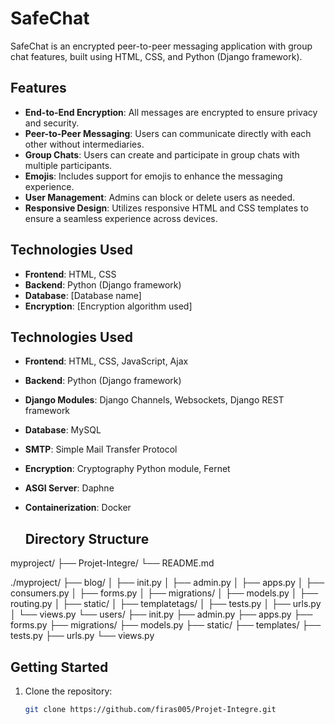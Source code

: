 # SafeChat

SafeChat is an encrypted peer-to-peer messaging application with group chat features, built using HTML, CSS, and Python (Django framework).

## Features
- **End-to-End Encryption**: All messages are encrypted to ensure privacy and security.
- **Peer-to-Peer Messaging**: Users can communicate directly with each other without intermediaries.
- **Group Chats**: Users can create and participate in group chats with multiple participants.
- **Emojis**: Includes support for emojis to enhance the messaging experience.
- **User Management**: Admins can block or delete users as needed.
- **Responsive Design**: Utilizes responsive HTML and CSS templates to ensure a seamless experience across devices.

## Technologies Used
- **Frontend**: HTML, CSS
- **Backend**: Python (Django framework)
- **Database**: [Database name]
- **Encryption**: [Encryption algorithm used]
## Technologies Used
- **Frontend**: HTML, CSS, JavaScript, Ajax
- **Backend**: Python (Django framework)
- **Django Modules**: Django Channels, Websockets, Django REST framework
- **Database**: MySQL
- **SMTP**: Simple Mail Transfer Protocol
- **Encryption**: Cryptography Python module, Fernet
- **ASGI Server**: Daphne
- **Containerization**: Docker

  ## Directory Structure

myproject/
├── Projet-Integre/
└── README.md

./myproject/
├── blog/
│ ├── init.py
│ ├── admin.py
│ ├── apps.py
│ ├── consumers.py
│ ├── forms.py
│ ├── migrations/
│ ├── models.py
│ ├── routing.py
│ ├── static/
│ ├── templatetags/
│ ├── tests.py
│ ├── urls.py
│ └── views.py
└── users/
├── init.py
├── admin.py
├── apps.py
├── forms.py
├── migrations/
├── models.py
├── static/
├── templates/
├── tests.py
├── urls.py
└── views.py

## Getting Started
1. Clone the repository:
   ```bash
   git clone https://github.com/firas005/Projet-Integre.git
